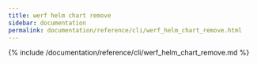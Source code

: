 ```yaml
---
title: werf helm chart remove
sidebar: documentation
permalink: documentation/reference/cli/werf_helm_chart_remove.html
---
```


{% include /documentation/reference/cli/werf_helm_chart_remove.md %}

